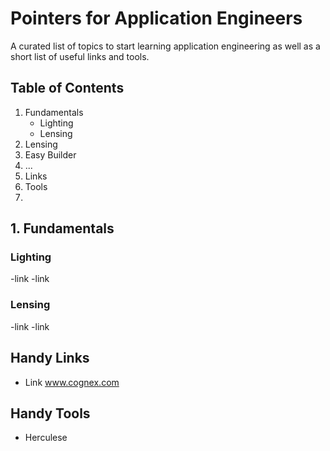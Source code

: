 # Pointers for Application Engineers

A curated list of topics to start learning application engineering as well as a short list of useful links and tools.



## Table of Contents
1. Fundamentals
   - Lighting
   - Lensing
2. Lensing
3. Easy Builder
4. ...
5. Links
6. Tools
7. 

## 1. Fundamentals
### Lighting
-link
-link

### Lensing
-link
-link


## Handy Links
- Link www.cognex.com

## Handy Tools
- Herculese 
